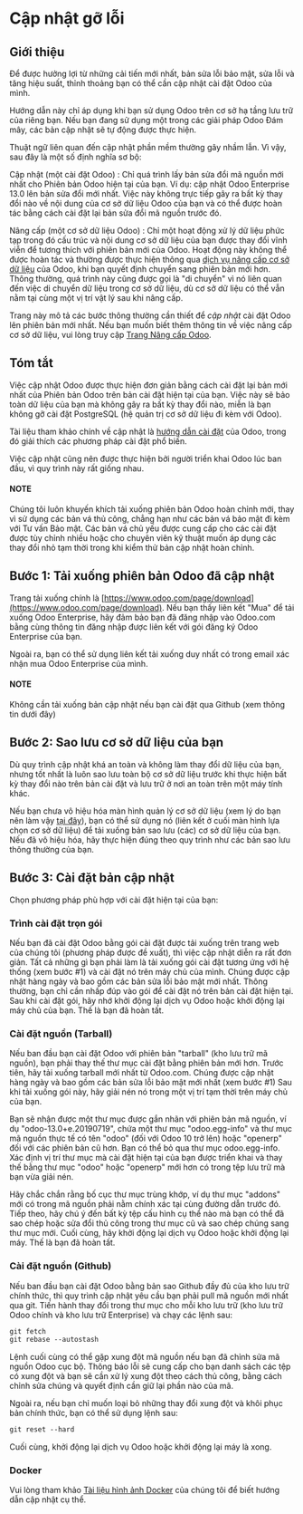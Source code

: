 <a id="setup-update"></a>

# Cập nhật gỡ lỗi

## Giới thiệu

Để được hưởng lợi từ những cải tiến mới nhất, bản sửa lỗi bảo mật, sửa lỗi và tăng hiệu suất, thỉnh thoảng bạn có thể cần cập nhật cài đặt Odoo của mình.

Hướng dẫn này chỉ áp dụng khi bạn sử dụng Odoo trên cơ sở hạ tầng lưu trữ của riêng bạn. Nếu bạn đang sử dụng một trong các giải pháp Odoo Đám mây, các bản cập nhật sẽ tự động được thực hiện.

Thuật ngữ liên quan đến cập nhật phần mềm thường gây nhầm lẫn. Vì vậy, sau đây là một số định nghĩa sơ bộ:

Cập nhật (một cài đặt Odoo)
: Chỉ quá trình lấy bản sửa đổi mã nguồn mới nhất cho Phiên bản Odoo hiện tại của bạn. Ví dụ: cập nhật Odoo Enterprise 13.0 lên bản sửa đổi mới nhất. Việc này không trực tiếp gây ra bất kỳ thay đổi nào về nội dung của cơ sở dữ liệu Odoo của bạn và có thể được hoàn tác bằng cách cài đặt lại bản sửa đổi mã nguồn trước đó.

Nâng cấp (một cơ sở dữ liệu Odoo)
: Chỉ một hoạt động xử lý dữ liệu phức tạp trong đó cấu trúc và nội dung cơ sở dữ liệu của bạn được thay đổi vĩnh viễn để tương thích với phiên bản mới của Odoo. Hoạt động này không thể được hoàn tác và thường được thực hiện thông qua [dịch vụ nâng cấp cơ sở dữ liệu](https://upgrade.odoo.com) của Odoo, khi bạn quyết định chuyển sang phiên bản mới hơn. Thông thường, quá trình này cũng được gọi là "di chuyển" vì nó liên quan đến việc di chuyển dữ liệu trong cơ sở dữ liệu, dù cơ sở dữ liệu có thể vẫn nằm tại cùng một vị trí vật lý sau khi nâng cấp.

Trang này mô tả các bước thông thường cần thiết để *cập nhật* cài đặt Odoo lên phiên bản mới nhất. Nếu bạn muốn biết thêm thông tin về việc nâng cấp cơ sở dữ liệu, vui lòng truy cập [Trang Nâng cấp Odoo](https://upgrade.odoo.com).

## Tóm tắt

Việc cập nhật Odoo được thực hiện đơn giản bằng cách cài đặt lại bản mới nhất của Phiên bản Odoo trên bản cài đặt hiện tại của bạn. Việc này sẽ bảo toàn dữ liệu của bạn mà không gây ra bất kỳ thay đổi nào, miễn là bạn không gỡ cài đặt PostgreSQL (hệ quản trị cơ sở dữ liệu đi kèm với Odoo).

Tài liệu tham khảo chính về cập nhật là [hướng dẫn cài đặt](../on_premise.md) của Odoo, trong đó giải thích các phương pháp cài đặt phổ biến.

Việc cập nhật cũng nên được thực hiện bởi người triển khai Odoo lúc ban đầu, vì quy trình này rất giống nhau.

#### NOTE
Chúng tôi luôn khuyến khích tải xuống phiên bản Odoo hoàn chỉnh mới, thay vì sử dụng các bản vá thủ công, chẳng hạn như các bản vá bảo mật đi kèm với Tư vấn Bảo mật. Các bản vá chủ yếu được cung cấp cho các cài đặt được tùy chỉnh nhiều hoặc cho chuyên viên kỹ thuật muốn áp dụng các thay đổi nhỏ tạm thời trong khi kiểm thử bản cập nhật hoàn chỉnh.

## Bước 1: Tải xuống phiên bản Odoo đã cập nhật

Trang tải xuống chính là [https://www.odoo.com/page/download](https://www.odoo.com/page/download). Nếu bạn thấy liên kết "Mua" để tải xuống Odoo Enterprise, hãy đảm bảo bạn đã đăng nhập vào Odoo.com bằng cùng thông tin đăng nhập được liên kết với gói đăng ký Odoo Enterprise của bạn.

Ngoài ra, bạn có thể sử dụng liên kết tải xuống duy nhất có trong email xác nhận mua Odoo Enterprise của mình.

#### NOTE
Không cần tải xuống bản cập nhật nếu bạn cài đặt qua Github (xem thông tin dưới đây)

## Bước 2: Sao lưu cơ sở dữ liệu của bạn

Dù quy trình cập nhật khá an toàn và không làm thay đổi dữ liệu của bạn, nhưng tốt nhất là luôn sao lưu toàn bộ cơ sở dữ liệu trước khi thực hiện bất kỳ thay đổi nào trên bản cài đặt và lưu trữ ở nơi an toàn trên một máy tính khác.

Nếu bạn chưa vô hiệu hóa màn hình quản lý cơ sở dữ liệu (xem lý do bạn nên làm vậy [tại đây](deploy.md#security)), bạn có thể sử dụng nó (liên kết ở cuối màn hình lựa chọn cơ sở dữ liệu) để tải xuống bản sao lưu (các) cơ sở dữ liệu của bạn. Nếu đã vô hiệu hóa, hãy thực hiện đúng theo quy trình như các bản sao lưu thông thường của bạn.

## Bước 3: Cài đặt bản cập nhật

Chọn phương pháp phù hợp với cài đặt hiện tại của bạn:

### Trình cài đặt trọn gói

Nếu bạn đã cài đặt Odoo bằng gói cài đặt được tải xuống trên trang web của chúng tôi (phương pháp được đề xuất), thì việc cập nhật diễn ra rất đơn giản. Tất cả những gì bạn phải làm là tải xuống gói cài đặt tương ứng với hệ thống (xem bước #1) và cài đặt nó trên máy chủ của mình. Chúng được cập nhật hàng ngày và bao gồm các bản sửa lỗi bảo mật mới nhất. Thông thường, bạn chỉ cần nhấp đúp vào gói để cài đặt nó trên bản cài đặt hiện tại. Sau khi cài đặt gói, hãy nhớ khởi động lại dịch vụ Odoo hoặc khởi động lại máy chủ của bạn. Thế là bạn đã hoàn tất.

### Cài đặt nguồn (Tarball)

Nếu ban đầu bạn cài đặt Odoo với phiên bản "tarball" (kho lưu trữ mã nguồn), bạn phải thay thế thư mục cài đặt bằng phiên bản mới hơn. Trước tiên, hãy tải xuống tarball mới nhất từ ​​Odoo.com. Chúng được cập nhật hàng ngày và bao gồm các bản sửa lỗi bảo mật mới nhất (xem bước #1) Sau khi tải xuống gói này, hãy giải nén nó trong một vị trí tạm thời trên máy chủ của bạn.

Bạn sẽ nhận được một thư mục được gắn nhãn với phiên bản mã nguồn, ví dụ "odoo-13.0+e.20190719", chứa một thư mục "odoo.egg-info" và thư mục mã nguồn thực tế có tên "odoo" (đối với Odoo 10 trở lên) hoặc "openerp" đối với các phiên bản cũ hơn. Bạn có thể bỏ qua thư mục odoo.egg-info. Xác định vị trí thư mục mà cài đặt hiện tại của bạn được triển khai và thay thế bằng thư mục "odoo" hoặc "openerp" mới hơn có trong tệp lưu trữ mà bạn vừa giải nén.

Hãy chắc chắn rằng bố cục thư mục trùng khớp, ví dụ thư mục "addons" mới có trong mã nguồn phải nằm chính xác tại cùng đường dẫn trước đó. Tiếp theo, hãy chú ý đến bất kỳ tệp cấu hình cụ thể nào mà bạn có thể đã sao chép hoặc sửa đổi thủ công trong thư mục cũ và sao chép chúng sang thư mục mới. Cuối cùng, hãy khởi động lại dịch vụ Odoo hoặc khởi động lại máy. Thế là bạn đã hoàn tất.

### Cài đặt nguồn (Github)

Nếu ban đầu bạn cài đặt Odoo bằng bản sao Github đầy đủ của kho lưu trữ chính thức, thì quy trình cập nhật yêu cầu bạn phải pull mã nguồn mới nhất qua git. Tiến hành thay đổi trong thư mục cho mỗi kho lưu trữ (kho lưu trữ Odoo chính và kho lưu trữ Enterprise) và chạy các lệnh sau:

```default
git fetch
git rebase --autostash
```

Lệnh cuối cùng có thể gặp xung đột mã nguồn nếu bạn đã chỉnh sửa mã nguồn Odoo cục bộ. Thông báo lỗi sẽ cung cấp cho bạn danh sách các tệp có xung đột và bạn sẽ cần xử lý xung đột theo cách thủ công, bằng cách chỉnh sửa chúng và quyết định cần giữ lại phần nào của mã.

Ngoài ra, nếu bạn chỉ muốn loại bỏ những thay đổi xung đột và khôi phục bản chính thức, bạn có thể sử dụng lệnh sau:

```default
git reset --hard
```

Cuối cùng, khởi động lại dịch vụ Odoo hoặc khởi động lại máy là xong.

### Docker

Vui lòng tham khảo [Tài liệu hình ảnh Docker](https://hub.docker.com/_/odoo/) của chúng tôi để biết hướng dẫn cập nhật cụ thể.
